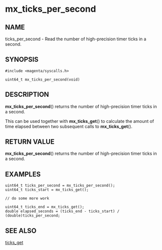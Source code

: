 # mx_ticks_per_second

## NAME

ticks_per_second - Read the number of high-precision timer ticks in a second.

## SYNOPSIS

```
#include <magenta/syscalls.h>

uint64_t mx_ticks_per_second(void)
```

## DESCRIPTION

**mx_ticks_per_second**() returns the number of high-precision timer ticks in a
second.

This can be used together with **mx_ticks_get**() to calculate the amount of
time elapsed between two subsequent calls to **mx_ticks_get**().

## RETURN VALUE

**mx_ticks_per_second**() returns the number of high-precision timer ticks in a
second.

## EXAMPLES

```
uint64_t ticks_per_second = mx_ticks_per_second();
uint64_t ticks_start = mx_ticks_get();

// do some more work

uint64_t ticks_end = mx_ticks_get();
double elapsed_seconds = (ticks_end - ticks_start) / (double)ticks_per_second;

```

## SEE ALSO

[ticks_get](ticks_get.md)
